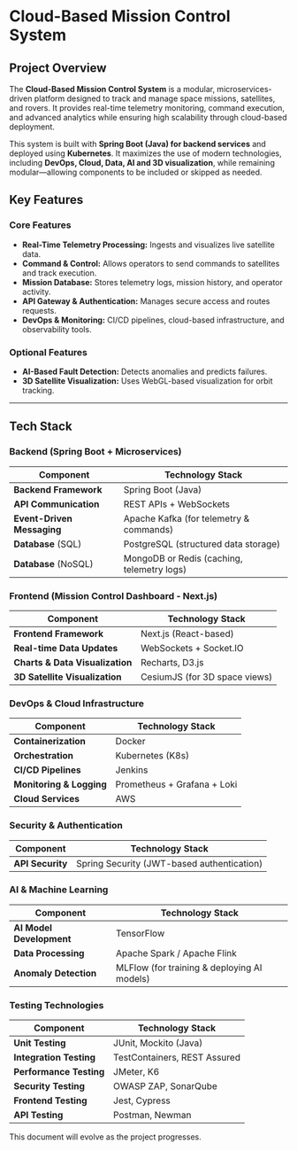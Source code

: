 # Cloud-Based Mission Control System

## Project Overview
The **Cloud-Based Mission Control System** is a modular, microservices-driven platform designed to track and manage space missions, satellites, and rovers. It provides real-time telemetry monitoring, command execution, and advanced analytics while ensuring high scalability through cloud-based deployment.

This system is built with **Spring Boot (Java) for backend services** and deployed using **Kubernetes**. It maximizes the use of modern technologies, including **DevOps, Cloud, Data, AI and 3D visualization**, while remaining modular—allowing components to be included or skipped as needed.

## Key Features
###  **Core Features**
- **Real-Time Telemetry Processing:** Ingests and visualizes live satellite data.
- **Command & Control:** Allows operators to send commands to satellites and track execution.
- **Mission Database:** Stores telemetry logs, mission history, and operator activity.
- **API Gateway & Authentication:** Manages secure access and routes requests.
- **DevOps & Monitoring:** CI/CD pipelines, cloud-based infrastructure, and observability tools.

###  **Optional Features**
- **AI-Based Fault Detection:** Detects anomalies and predicts failures.
- **3D Satellite Visualization:** Uses WebGL-based visualization for orbit tracking.

---

## Tech Stack
### **Backend (Spring Boot + Microservices)**
| Component                   | Technology Stack |
|-----------------------------|-----------------|
| **Backend Framework**       | Spring Boot (Java) |
| **API Communication**       | REST APIs + WebSockets |
| **Event-Driven Messaging**  | Apache Kafka (for telemetry & commands) |
| **Database** (SQL)          | PostgreSQL (structured data storage) |
| **Database** (NoSQL)        | MongoDB or Redis (caching, telemetry logs) |

### **Frontend (Mission Control Dashboard - Next.js)**
| Component                   | Technology Stack |
|-----------------------------|-----------------|
| **Frontend Framework**      | Next.js (React-based) |
| **Real-time Data Updates**  | WebSockets + Socket.IO |
| **Charts & Data Visualization** | Recharts, D3.js |
| **3D Satellite Visualization** | CesiumJS (for 3D space views) |

### **DevOps & Cloud Infrastructure**
| Component                   | Technology Stack |
|-----------------------------|-----------------|
| **Containerization**        | Docker |
| **Orchestration**           | Kubernetes (K8s) |
| **CI/CD Pipelines**         | Jenkins |
| **Monitoring & Logging**    | Prometheus + Grafana + Loki |
| **Cloud Services**          | AWS |

### **Security & Authentication**
| Component                   | Technology Stack |
|-----------------------------|-----------------|
| **API Security**            | Spring Security (JWT-based authentication) |

### **AI & Machine Learning**
| Component                   | Technology Stack |
|-----------------------------|-----------------|
| **AI Model Development**    | TensorFlow |
| **Data Processing**         | Apache Spark / Apache Flink |
| **Anomaly Detection**       | MLFlow (for training & deploying AI models) |

### **Testing Technologies**
| Component                   | Technology Stack |
|-----------------------------|-----------------|
| **Unit Testing**            | JUnit, Mockito (Java) |
| **Integration Testing**     | TestContainers, REST Assured |
| **Performance Testing**     | JMeter, K6 |
| **Security Testing**        | OWASP ZAP, SonarQube |
| **Frontend Testing**        | Jest, Cypress |
| **API Testing**             | Postman, Newman |


This document will evolve as the project progresses.



